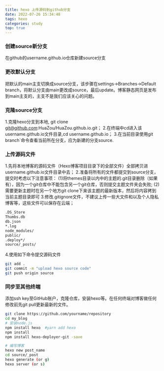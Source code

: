 ```yaml
---
title: hexo 上传源码到github分支
date: 2022-07-26 15:34:48
tags: hexo
categories: study
top: true
---
```


### 创建source新分支
在github的username.github.io仓库新建source分支

### 更改默认分支
把默认的main主支切换成source分支，该步骤在settings->Branches->Default branch，将默认分支由main更改成source，最后update。博客静态网页是发布到main主支的，主支不是我们应该关心的问题。
<!-- more -->

### 克隆source分支
1.克隆hexo分支到本地, git clone git@github.com:HuaZou/HuaZou.github.io.git；
2.在终端中cd进入该username.github.io文件目录,cd username.github.io；
3.在当前目录使用git branch`命令查看当前所在分支，应为新建的分支source.

### 上传源码文件
1.先将本地博客的源码文件（Hexo博客项目目录下的全部文件）全部拷贝进username.github.io文件目录中去；
2.准备将所有的文件都提交到source分支，提交时考虑以下注意事项：
    (1)将themes目录以内中的主题的.git目录删除（如果有），因为一个git仓库中不能包含另一个git仓库，否则提交主题文件夹会失败;
    (2)需要更新主题时在另一个地方git clone下来该主题的最新版本，然后将内容拷到当前主题目录即可
3.修改.gitignore文件，不建议上传一些大文件和以及个人隐私博客等，这些文件可以保存在云端；

``` bash
.DS_Store
Thumbs.db
db.json
*.log
node_modules/
public/
.deploy*/
source/_posts/
```
4.使用如下命令提交源码文件

```bash
git add .
git commit -m "upload hexo source code"
git push origin source
```

### 同步至其他终端
添加ssh key至GitHub账户，克隆仓库，安装hexo等。在任何终端对博客做任何修改前先git pull更新最新的文件。

``` bash
git clone https://github.com/yourname/repository
cd my_blog
# 安装node.js
npm install hexo  #yarn add hexo
npm install
npm install hexo-deployer-git -save

# 编写博客
hexo new post_name
cd source/_post
hexo generate (or g)
hexo server (or s)
```